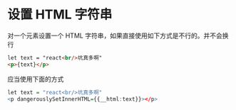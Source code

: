# 设置 HTML 字符串

对一个元素设置一个 HTML 字符串，如果直接使用如下方式是不行的。并不会换行

```html
let text = "react<br/>坑真多啊"
<p>{text}</p>
```

应当使用下面的方式

```r
let text = "react<br/>坑真多啊"
<p dangerouslySetInnerHTML={{__html:text}}></p>
```
